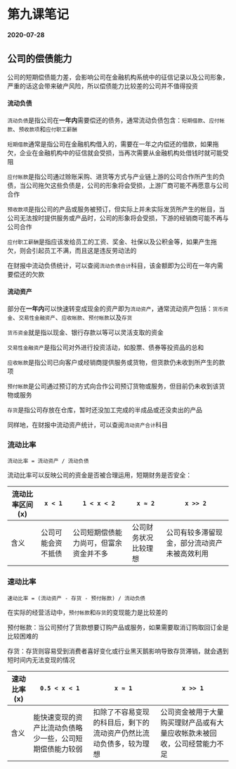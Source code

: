 # 第九课笔记

#### 2020-07-28

## 公司的偿债能力

公司的短期偿债能力差，会影响公司在金融机构系统中的征信记录以及公司形象，严重的话这会带来破产风险，所以偿债能力比较差的公司并不值得投资

#### 流动负债

`流动负债`是指公司在**一年内**需要偿还的债务，通常流动负债包含：`短期借款`、`应付帐款`、`预收款项`和`应付职工薪酬`

`短期借款`通常是指公司在金融机构借入的，需要在一年之内偿还的借款，如果拖欠，企业在金融机构中的征信就会受损，当再次需要从金融机构处借钱时就可能受阻

`应付帐款`是指公司通过赊账采购、进货等方式与产业链上游的公司合作所产生的负债，当公司拖欠这些负债是，公司的形象将会受损，上游厂商可能不再愿意与公司合作

`预收款项`是指公司的产品或服务被预订，但实际上并未实际发货所产生的帐目，当公司无法按时提供服务或产品时，公司的形象将会受损，下游的经销商可能不再与公司合作

`应付职工薪酬`是指应该发给员工的工资、奖金、社保以及公积金等，如果产生拖欠，则会引起员工不满，而且这是违反劳动法的

在财报中流动负债统计，可以查阅`流动负债合计`科目，该金额即为公司在一年内需要偿还的欠款

#### 流动资产

部分在**一年内**可以快速转变成现金的资产即为`流动资产`，通常流动资产包括：`货币资金`、`交易性金融资产`、`应收帐款`、`预付帐款`以及`存货`

`货币资金`就是指以现金、银行存款以等可以灵活支取的资金

`交易性金融资产`是指公司对外进行投资活动，如股票、债券等投资品的总和

`应收帐款`是指公司已向客户或经销商提供服务或货物，但货款仍未收到所产生的款项

`预付帐款`是公司通过预订的方式向合作公司预订货物或服务，但目前仍未收到该货物或服务

`存货`是指公司存放在仓库，暂时还没加工完成的半成品或还没卖出的产品

同样地，在财报中流动资产统计，可以查阅`流动资产合计`科目

### 流动比率

`流动比率 = 流动资产 / 流动负债`

流动比率可以反映公司的资金是否被合理运用，短期财务是否安全：

|流动比率区间(x)|`x < 1`|`1 < x < 2`|`x ≈ 2`|`x >> 2`|
|----|----|----|----|----|
|含义|公司可能会资不抵债|公司短期偿债能力尚可，但富余资金并不多|公司财务状况比较理想|公司有较多滞留现金，部分流动资产未被高效利用|

### 速动比率

`速动比率 = (流动资产 - 存货 - 预付账款) / 流动负债`

在实际的经营活动中，`预付帐款`和`存货`的变现能力是比较差的

预付帐款：当公司预付了货款想要订购产品或服务，如果需要取消订购取回订金是比较困难的

存货：存货则容易受到消费者喜好变化或行业黑天鹅影响导致存货滞销，就会遇到短时间内无法变现的情况

|速动比率(x)|`0.5 < x < 1`|`x ≈ 1`|`x >> 1`|
|----|----|----|----|
|含义|能快速变现的资产比流动负债略少一些，公司短期偿债能力较弱|扣除了不容易变现的科目后，剩下的流动资产仍然比流动负债多，较为理想|公司资金被用于大量购买理财产品或有大量应收帐款未被回收，公司经营能力不足|
